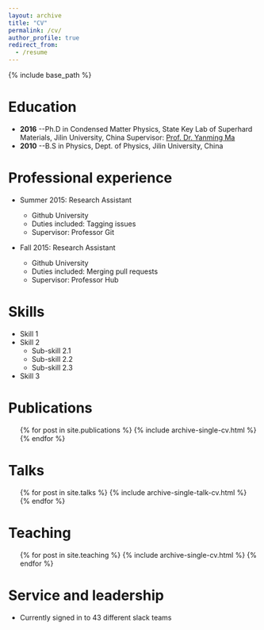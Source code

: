 ```yaml
---
layout: archive
title: "CV"
permalink: /cv/
author_profile: true
redirect_from:
  - /resume
---
```


{% include base_path %}

Education
======
* **2016** --Ph.D in Condensed Matter Physics, State Key Lab of Superhard Materials,
Jilin University, China
Supervisor: [Prof. Dr. Yanming Ma ](http://mym.calypso.cn/mym.html)
* **2010** --B.S in Physics, Dept. of Physics, Jilin University, China

Professional experience
======
* Summer 2015: Research Assistant
  * Github University
  * Duties included: Tagging issues
  * Supervisor: Professor Git

* Fall 2015: Research Assistant
  * Github University
  * Duties included: Merging pull requests
  * Supervisor: Professor Hub
  
Skills
======
* Skill 1
* Skill 2
  * Sub-skill 2.1
  * Sub-skill 2.2
  * Sub-skill 2.3
* Skill 3

Publications
======
  <ul>{% for post in site.publications %}
    {% include archive-single-cv.html %}
  {% endfor %}</ul>
  
Talks
======
  <ul>{% for post in site.talks %}
    {% include archive-single-talk-cv.html %}
  {% endfor %}</ul>
  
Teaching
======
  <ul>{% for post in site.teaching %}
    {% include archive-single-cv.html %}
  {% endfor %}</ul>
  
Service and leadership
======
* Currently signed in to 43 different slack teams
